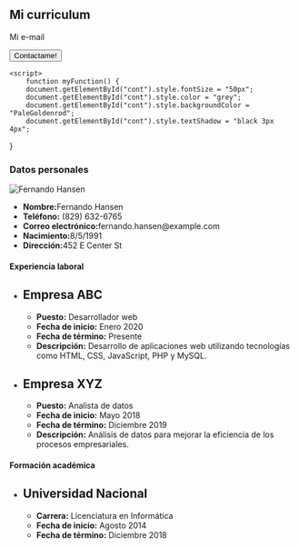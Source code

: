 <!DOCTYPE html>
<html>
<head>
	<title>Mi Curriculum Vítae</title>
	<meta charset="UTF-8">
	<meta name="viewport" content="width=device-width, initial-scale=1.0">
    <link rel="shortcut icon" type="image/x-icon" href="th_bing_com-OIP.ico">
	<link rel="stylesheet" type="text/css" href="css/estilos.css" />
	<link rel="preconnect" href="https://fonts.googleapis.com">
    <link rel="preconnect" href="https://fonts.gstatic.com" crossorigin>
    <link href="https://fonts.googleapis.com/css2?family=Playfair+Display:ital@1&family=Roboto:wght@300&display=swap" rel="stylesheet">
    <script>
		function cambiartexto() {
			cont.innerHTML=cont.innerHTML=="Mi e-mail"?"Gracias!":"Mi e-mail";
		}
	</script>
<body>
<section>
    <h1>Mi curriculum</h1>
    <p id="cont">Mi e-mail</p>
    <a href="mailto:fernando.hansen@example.com"><button type="button" onclick="cambiartexto(); myFunction()">Contactame!</button></a>

    <script>
        function myFunction() {  
        document.getElementById("cont").style.fontSize = "50px"; 
        document.getElementById("cont").style.color = "grey";
        document.getElementById("cont").style.backgroundColor = "PaleGoldenrod"; 
        document.getElementById("cont").style.textShadow = "black 3px 4px";
}
    </script>

</section>
<section id="contenedor">
    <section id="sidebar">
        <h1 onmouseover="showImage()">Datos personales</h1>
        <script>
            function showImage() {
            var img = document.getElementById ("miImagen");
            img.src = "https://th.bing.com/th/id/OIP.YjWnvN5BrFfnL2t_C7t5QAAAAA?pid=ImgDet&w=391&h=576&rs=1"; 
            img.style.display = "block";        
            }
        </script>
        <img id="miImagen" alt="Fernando Hansen">
        <ul>
            <li><strong>Nombre:</strong>Fernando Hansen</li>
            <li><strong>Teléfono:</strong> (829) 632-6765</li>
            <li><strong>Correo electrónico:</strong>fernando.hansen@example.com</li>
            <li><strong>Nacimiento:</strong>8/5/1991</li>
            <li><strong>Dirección:</strong>452 E Center St</li>
        </ul>
    </section>
<section id="principal">
    <section>
        <h1>Experiencia laboral</h1>
            <ul>
                <li>
                    <h2>Empresa ABC</h2>
                    <ul>
                    <li><strong>Puesto:</strong> Desarrollador web</li>
                    <li><strong>Fecha de inicio:</strong> Enero 2020</li>
                    <li><strong>Fecha de término:</strong> Presente</li>
                    <li><strong>Descripción:</strong> Desarrollo de aplicaciones web utilizando tecnologías como HTML, CSS, JavaScript, PHP y MySQL.</li>
                    </ul>
                </li>
                <li>
                    <h2>Empresa XYZ</h2>
                    <ul>
                    <li><strong>Puesto:</strong> Analista de datos</li>
                    <li><strong>Fecha de inicio:</strong> Mayo 2018</li>
                    <li><strong>Fecha de término:</strong> Diciembre 2019</li>
                    <li><strong>Descripción:</strong> Análisis de datos para mejorar la eficiencia de los procesos empresariales.</li>
                    </ul>
                </li>
            </ul>
    </section>
    <section>
        <h1 >Formación académica</h1>
        <ul>
            <li>
            <h2>Universidad Nacional</h2>
                <ul>
                <li><strong>Carrera:</strong> Licenciatura en Informática</li>
                <li><strong>Fecha de inicio:</strong> Agosto 2014</li>
                <li><strong>Fecha de término:</strong> Diciembre 2018</li>
                </ul>
            </li>
        </ul>
    </section>
</section>
</section>
</body>
</html>
